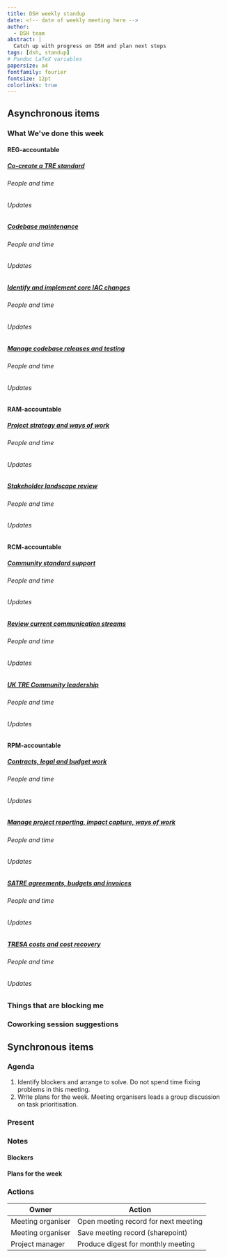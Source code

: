 ```yaml
---
title: DSH weekly standup
date: <!-- date of weekly meeting here -->
author:
  - DSH team
abstract: |
  Catch up with progress on DSH and plan next steps
tags: [dsh, standup]
# Pandoc LaTeX variables
papersize: a4
fontfamily: fourier
fontsize: 12pt
colorlinks: true
---
```


## Asynchronous items

<!--
Please fill these items out before the meeting.
-->

### What We've done this week

<!--
Please use the templates below to report what you have been working on.
Try to update this as you work.
Please don't leave this until shortly before the meeting.

Add your name to any story you have worked on and include a rough estimate of the time spent.

Add pieces of work into stories to the relevant stories.
Add some brief context to explain what the work does and why we did it.
Please include links.

Work that not related to a story can go in the 'Other' section.
For example, this may be an emergent task, providing support or expertise to other teams.
-->

<!--
##### [Story](https://...)

###### People and time

- Harry Lime (x hours)
- Sam Space (y hours)

###### Updates

- Added feature α
  - Implemented in [PR](https://)
- Working on bug β
  - This is a critical bug which prevent users from …
  - Opened [issue describing bug](https://)
  - Draft PR to fix bug [created](https://)
-->

#### REG-accountable

##### [Co-create a TRE standard](https://github.com/alan-turing-institute/data-safe-haven-team/issues/23)

###### People and time

<!--
- Harry Lime (x hours)
- Sam Space (y hours)
-->

###### Updates

<!--
- Added feature α
  - Implemented in [PR](https://)
- Working on bug β
  - This is a critical bug which prevent users from …
  - Opened [issue describing bug](https://)
  - Draft PR to fix bug [created](https://)
-->

##### [Codebase maintenance](https://github.com/alan-turing-institute/data-safe-haven-team/issues/47)

###### People and time

<!--
- Harry Lime (x hours)
- Sam Space (y hours)
-->

###### Updates

<!--
- Added feature α
  - Implemented in [PR](https://)
- Working on bug β
  - This is a critical bug which prevent users from …
  - Opened [issue describing bug](https://)
  - Draft PR to fix bug [created](https://)
-->

##### [Identify and implement core IAC changes](https://github.com/alan-turing-institute/data-safe-haven-team/issues/28)

###### People and time

<!--
- Harry Lime (x hours)
- Sam Space (y hours)
-->

###### Updates

<!--
- Added feature α
  - Implemented in [PR](https://)
- Working on bug β
  - This is a critical bug which prevent users from …
  - Opened [issue describing bug](https://)
  - Draft PR to fix bug [created](https://)
-->

##### [Manage codebase releases and testing](https://github.com/alan-turing-institute/data-safe-haven-team/issues/50)

###### People and time

<!--
- Harry Lime (x hours)
- Sam Space (y hours)
-->

###### Updates

<!--
- Added feature α
  - Implemented in [PR](https://)
- Working on bug β
  - This is a critical bug which prevent users from …
  - Opened [issue describing bug](https://)
  - Draft PR to fix bug [created](https://)
-->

#### RAM-accountable

##### [Project strategy and ways of work](https://github.com/alan-turing-institute/data-safe-haven-team/issues/43)

###### People and time

<!--
- Harry Lime (x hours)
- Sam Space (y hours)
-->

###### Updates

<!--
- Added feature α
  - Implemented in [PR](https://)
- Working on bug β
  - This is a critical bug which prevent users from …
  - Opened [issue describing bug](https://)
  - Draft PR to fix bug [created](https://)
-->

##### [Stakeholder landscape review](https://github.com/alan-turing-institute/data-safe-haven-team/issues/30)

###### People and time

<!--
- Harry Lime (x hours)
- Sam Space (y hours)
-->

###### Updates

<!--
- Added feature α
  - Implemented in [PR](https://)
- Working on bug β
  - This is a critical bug which prevent users from …
  - Opened [issue describing bug](https://)
  - Draft PR to fix bug [created](https://)
-->

#### RCM-accountable

##### [Community standard support](https://github.com/alan-turing-institute/data-safe-haven-team/issues/25)

###### People and time

<!--
- Harry Lime (x hours)
- Sam Space (y hours)
-->

###### Updates

<!--
- Added feature α
  - Implemented in [PR](https://)
- Working on bug β
  - This is a critical bug which prevent users from …
  - Opened [issue describing bug](https://)
  - Draft PR to fix bug [created](https://)
-->

##### [Review current communication streams](https://github.com/alan-turing-institute/data-safe-haven-team/issues/35)

###### People and time

<!--
- Harry Lime (x hours)
- Sam Space (y hours)
-->

###### Updates

<!--
- Added feature α
  - Implemented in [PR](https://)
- Working on bug β
  - This is a critical bug which prevent users from …
  - Opened [issue describing bug](https://)
  - Draft PR to fix bug [created](https://)
-->

##### [UK TRE Community leadership](https://github.com/alan-turing-institute/data-safe-haven-team/issues/52)

###### People and time

<!--
- Harry Lime (x hours)
- Sam Space (y hours)
-->

###### Updates

<!--
- Added feature α
  - Implemented in [PR](https://)
- Working on bug β
  - This is a critical bug which prevent users from …
  - Opened [issue describing bug](https://)
  - Draft PR to fix bug [created](https://)
-->

#### RPM-accountable

##### [Contracts, legal and budget work](https://github.com/alan-turing-institute/data-safe-haven-team/issues/53)

###### People and time

<!--
- Harry Lime (x hours)
- Sam Space (y hours)
-->

###### Updates

<!--
- Added feature α
  - Implemented in [PR](https://)
- Working on bug β
  - This is a critical bug which prevent users from …
  - Opened [issue describing bug](https://)
  - Draft PR to fix bug [created](https://)
-->

##### [Manage project reporting, impact capture, ways of work](https://github.com/alan-turing-institute/data-safe-haven-team/issues/54)

###### People and time

<!--
- Harry Lime (x hours)
- Sam Space (y hours)
-->

###### Updates

<!--
- Added feature α
  - Implemented in [PR](https://)
- Working on bug β
  - This is a critical bug which prevent users from …
  - Opened [issue describing bug](https://)
  - Draft PR to fix bug [created](https://)
-->

##### [SATRE agreements, budgets and invoices](https://github.com/alan-turing-institute/data-safe-haven-team/issues/38)

###### People and time

<!--
- Harry Lime (x hours)
- Sam Space (y hours)
-->

###### Updates

<!--
- Added feature α
  - Implemented in [PR](https://)
- Working on bug β
  - This is a critical bug which prevent users from …
  - Opened [issue describing bug](https://)
  - Draft PR to fix bug [created](https://)
-->

##### [TRESA costs and cost recovery](https://github.com/alan-turing-institute/data-safe-haven-team/issues/36)

###### People and time

<!--
- Harry Lime (x hours)
- Sam Space (y hours)
-->

###### Updates

<!--
- Added feature α
  - Implemented in [PR](https://)
- Working on bug β
  - This is a critical bug which prevent users from …
  - Opened [issue describing bug](https://)
  - Draft PR to fix bug [created](https://)
-->

### Things that are blocking me

<!--
Please use the template below to report things that are blocking you.
This may be things out of your control that you need to raise attention to.
It may also be things you would like the help or input of the team on.
-->

<!--
#### Your name here

- I don't understand bug X
- I don't feel I have the authority to do Y
- I want advice on issue Z
-->

### Coworking session suggestions

<!--
Please suggest co working sessions for next week.
Good coworking session tasks may need, or benefit, from multiple team members working synchronously.
Coworking time can also be used to 'block out' time for focused work.
-->

<!--
- Suggestion
- Suggestion
-->

## Synchronous items

### Agenda

<!--
Please do not add additional agenda items.
Other issues can be dealt with in coworking time.
-->

1. Identify blockers and arrange to solve.
   Do not spend time fixing problems in this meeting.
1. Write plans for the week.
   Meeting organisers leads a group discussion on task prioritisation.

### Present

<!--
- Harry Lime
- Sam Spade
-->

### Notes

#### Blockers

<!--
- Blocker
  - Plan how and when to solve the blocker
-->

#### Plans for the week

<!--
Please use the template below to report what you expect or want to work on this week.
Try to focus on task-level items rather than broad areas or stories.
This will make it clear to the team what everyone is hoping to work on.
-->

<!--
##### Your name here

- Focus on task α
- Fix bug β
- Merge PR γ
-->

### Actions

<!--
Actions are static.
The actions here should not be used to assign work.
-->

| Owner             | Action                               |
| -------           | --------                             |
| Meeting organiser | Open meeting record for next meeting |
| Meeting organiser | Save meeting record (sharepoint)     |
| Project manager   | Produce digest for monthly meeting   |
